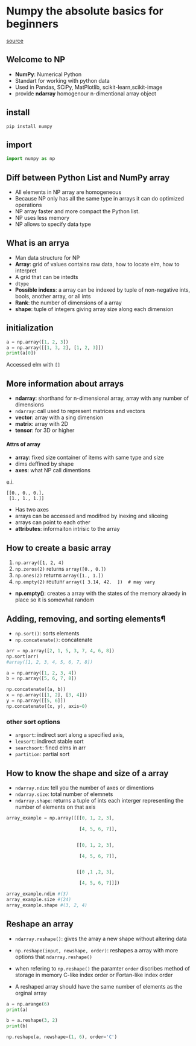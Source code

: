 # Numpy the absolute basics for beginners

[source](https://numpy.org/doc/stable/user/absolute_beginners.html)

## Welcome to NP

- **NumPy**: Numerical Python
- Standart for working with python data
- Used in Pandas, SCiPy, MatPlotlib, scikit-learn,scikit-image
- provide **ndarray** homogenour n-dimentional array object

## install

```pip install numpy```

## import

```python
import numpy as np
```

## Diff between Python List and NumPy array

- All elements in NP array are homogeneous
- Because NP only has all the same type in arrays it can do optimized operations
- NP array faster and more compact the Python list.
- NP uses less memory
- NP allows to specify data type

## What is an arrya

- Man data structure for NP
- **Array**: grid of values contains raw data, how to locate elm, how to interpret
- A grid that can be intedts
- `dtype`
- **Possible indexs**: a array can be indexed by tuple of non-negative ints, bools, another array, or all ints
- **Rank**: the number of dimensions of a array
- **shape**: tuple of integers giving array size along each dimension

## initialization

```python
a = np.array([1, 2, 3])
a = np.array([[1, 3, 2], [1, 2, 3]])
print(a[0])
```

Accessed elm with `[]`

## More information about arrays

- **ndarray**: shorthand for n-dimensional array, array with any number of dimensions
- `ndarray`: call used to represent matrices and vectors
- **vector**: array with a sing dimension
- **matrix**: array with 2D
- **tensor**: for 3D or higher

#### Attrs of array

- **array**: fixed size container of items with same type and size
- dims deffined by shape
- **axes**: what NP call dimentions

e.i.

```
[[0., 0., 0.],
 [1., 1., 1.]]
```

- Has two axes
- arrays can be accessed and modifred by inexing and sliceing
- arrays can point to each other
- **attributes**: informaiton intrisic to the array

## How to create a basic array

1. `np.array([1, 2, 4)`
2. `np.zeros(2)` returns `array([0., 0.])`
3. `np.ones(2)` returns `array([1., 1.])`
4. `np.empty(2)` reutunr `array([ 3.14, 42.  ])  # may vary`

- **np.empty()**: creates a array with the states of the memory alraedy in place so it is somewhat random

## Adding, removing, and sorting elements¶

- `np.sort()`: sorts elements
- `np.concatenate()`: concatenate

```python
arr = np.array([2, 1, 5, 3, 7, 4, 6, 8])
np.sort(arr)
#array([1, 2, 3, 4, 5, 6, 7, 8])

a = np.array([1, 2, 3, 4])
b = np.array([5, 6, 7, 8])

np.concatenate((a, b))
x = np.array([[1, 2], [3, 4]])
y = np.array([[5, 6]])
np.concatenate((x, y), axis=0)
```

### other sort options

- `argsort`: indirect sort along a specified axis, 
- `lexsort`: indirect stable sort
- `searchsort`: fined elms in arr
- `partition`: partial sort

## How to know the shape and size of a array

- `ndarray.ndim`: tell you the number of axes or dimentions
- `ndarray.size`: total number of elemnets
- `ndarray.shape`: returns a tuple of ints each interger representing the number of elements on that axis

```python
array_example = np.array([[[0, 1, 2, 3],

                           [4, 5, 6, 7]],


                          [[0, 1, 2, 3],

                           [4, 5, 6, 7]],


                          [[0 ,1 ,2, 3],

                           [4, 5, 6, 7]]])

array_example.ndim #(3)
array_example.size #(24)
array_example.shape #(3, 2, 4)
```

## Reshape an array

- `ndarray.reshape()`: gives the array a new shape without altering data
- `np.reshape(input, newshape, order)`: reshapes a array with more options that `ndarray.reshape()`
- when refering to `np.reshape()` the paramter `order` discribes method of storage in memory C-like index order or Fortan-like index order

- A reshaped array should have the same number of elements as the orginal array


```python
a = np.arange(6)
print(a)

b = a.reshape(3, 2)
print(b)

np.reshape(a, newshape=(1, 6), order='C')
```